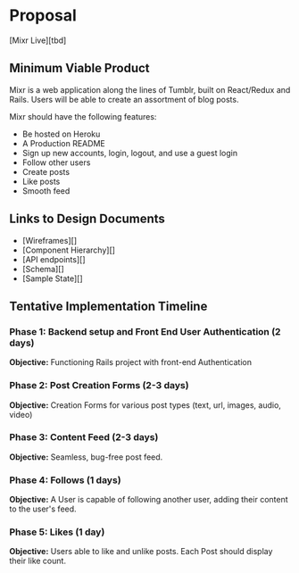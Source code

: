 # Proposal
[Mixr Live][tbd]

## Minimum Viable Product
Mixr is a web application along the lines of Tumblr, built on React/Redux and Rails. Users will be able to create an assortment of blog posts.

Mixr should have the following features:

- Be hosted on Heroku
- A Production README
- Sign up new accounts, login, logout, and use a guest login
- Follow other users
- Create posts
- Like posts
- Smooth feed

## Links to Design Documents

- [Wireframes][]
- [Component Hierarchy][]
- [API endpoints][]
- [Schema][]
- [Sample State][]

## Tentative Implementation Timeline

### Phase 1: Backend setup and Front End User Authentication (2 days)
**Objective:** Functioning Rails project with front-end Authentication

### Phase 2: Post Creation Forms (2-3 days)
**Objective:** Creation Forms for various post types (text, url, images, audio, video)

### Phase 3: Content Feed (2-3 days)
**Objective:** Seamless, bug-free post feed.

### Phase 4: Follows (1 days)
**Objective:** A User is capable of following another user, adding their content to the user's feed.

### Phase 5: Likes (1 day)
**Objective:** Users able to like and unlike posts. Each Post should display their like count.
